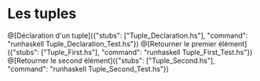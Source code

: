 # Les tuples
@[Déclaration d'un tuple]({"stubs": ["Tuple_Declaration.hs"], "command": "runhaskell Tuple_Declaration_Test.hs"})
@[Retourner le premier élément]({"stubs": ["Tuple_First.hs"], "command": "runhaskell Tuple_First_Test.hs"})
@[Retourner le second élément]({"stubs": ["Tuple_Second.hs"], "command": "runhaskell Tuple_Second_Test.hs"})
